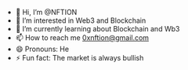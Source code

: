 - 👋 Hi, I’m @NFTION
- 👀 I’m interested in Web3 and Blockchain
- 🌱 I’m currently learning about Blockchain and Wb3
- 📫 How to reach me 0xnftion@gmail.com
- 😄 Pronouns: He
- ⚡ Fun fact: The market is always bullish

<!---
NFTION/NFTION is a ✨ special ✨ repository because its `README.md` (this file) appears on your GitHub profile.
You can click the Preview link to take a look at your changes.
--->
